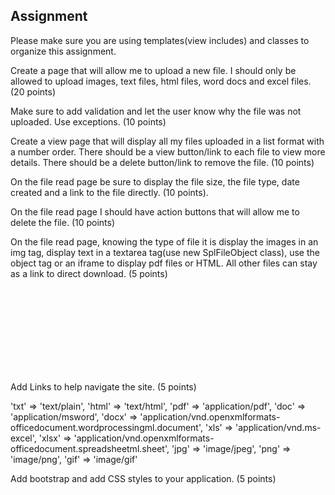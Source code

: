 ## Assignment 

Please make sure you are using templates(view includes) and classes to organize this assignment.

Create a page that will allow me to upload a new file. I should only be allowed to upload images, text files, html files, word docs and excel files.  (20 points)

Make sure to add validation and let the user know why the file was not uploaded. Use exceptions. (10 points)

Create a view page that will display all my files uploaded in a list format with a number order. There should be a view button/link to each file to view more details. There should be a delete button/link to remove the file. (10 points)

On the file read page be sure to display the file size, the file type, date created and a link to the file directly. (10 points).

On the file read page I should have action buttons that will allow me to delete the file. (10 points)

On the file read page, knowing the type of file it is display the images in an img tag, display text in a textarea tag(use new SplFileObject class), use the object tag or an iframe to display pdf files or HTML. All other files can stay as a link to direct download. (5 points) <object src="'+file+'"><embed src="'+file+'"></embed></object>

Add Links to help navigate the site. (5 points)

'txt' => 'text/plain',
'html' => 'text/html',
'pdf' => 'application/pdf',
'doc' => 'application/msword',
'docx' => 'application/vnd.openxmlformats-officedocument.wordprocessingml.document',
'xls' => 'application/vnd.ms-excel',
'xlsx' => 'application/vnd.openxmlformats-officedocument.spreadsheetml.sheet',
'jpg' => 'image/jpeg',
'png' => 'image/png',
'gif' => 'image/gif'

 

Add bootstrap and add CSS styles to your application. (5 points)